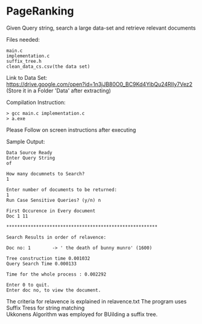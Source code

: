 # PageRanking
Given Query string, search a large data-set and retrieve relevant documents


Files needed:

	main.c
	implementation.c
	suffix_tree.h
	clean_data_cs.csv(the data set)  

Link to Data Set:</br>
https://drive.google.com/open?id=1n3jJB80O0_BC9Kd4YibQu24RIIy7Vez2</br>
(Store it in a Folder 'Data' after extracting)

Compilation Instruction:

	> gcc main.c implementation.c 
	> a.exe 

Please Follow on screen instructions after executing

Sample Output:

	Data Source Ready
	Enter Query String
	of

	How many documnets to Search?
	1

	Enter number of documents to be returned:
	1
	Run Case Sensitive Queries? (y/n) n

	First Occurence in Every document
	Doc 1 11

	********************************************************

	Search Results in order of relavence:

	Doc no: 1        -> ' the death of bunny munro' (1600)

	Tree construction time 0.001032
	Query Search Time 0.000133

	Time for the whole process : 0.002292

	Enter 0 to quit.
	Enter doc no, to view the document.

The criteria for relavence is explained in relavence.txt
The program uses Suffix Tress for string matching </br>
Ukkonens Algorithm was employed for BUilding a suffix tree.
